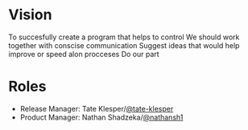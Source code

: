 # Vision
To succesfully create a program that helps to control
We should work together with conscise communication
Suggest ideas that would help improve or speed alon procceses
Do our part

# Roles
* Release Manager: Tate Klesper/[@tate-klesper](https://www.codermerlin.academy/users/tate-klesper/Digital%20Portfolio/index.html)
* Product Manager: Nathan Shadzeka/[@nathansh1](https://github.com/nathansh1)